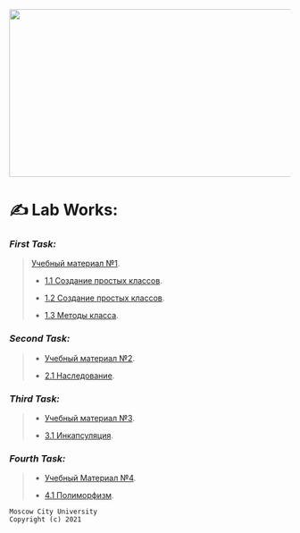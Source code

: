 <div align="center">
  <img src="https://media.tenor.com/2nKSTDDekOgAAAAC/coding-kira.gif" width="600" height="300"/>
</div>

# ✍ __**Lab Works:**__

### *First Task:*
> [Учебный материал №1](/LectionT.ipynb).
>
> * [1.1 Создание простых классов](/Task_1_1_1.ipynb).
>
> * [1.2 Создание простых классов](/Task_1_2_1.ipynb).
>
> * [1.3 Методы класса](/Task_1_3.ipynb).


### *Second Task:*
> * [Учебный материал №2](/Lection_2sm.ipynb).
>
> * [2.1 Наследование](/Task_2_1.ipynb).


### *Third Task:*
> * [Учебный материал №3](/Lection_3sm.ipynb).
>
> * [3.1 Инкапсуляция](/Task_3_1.ipynb).

### *Fourth Task:*
> * [Учебный Материал №4](/Lection_4sm.ipynb).
> 
> * [4.1 Полиморфизм](/Task_4_1.ipynb).




```fix
Moscow City University
Copyright (c) 2021
```

